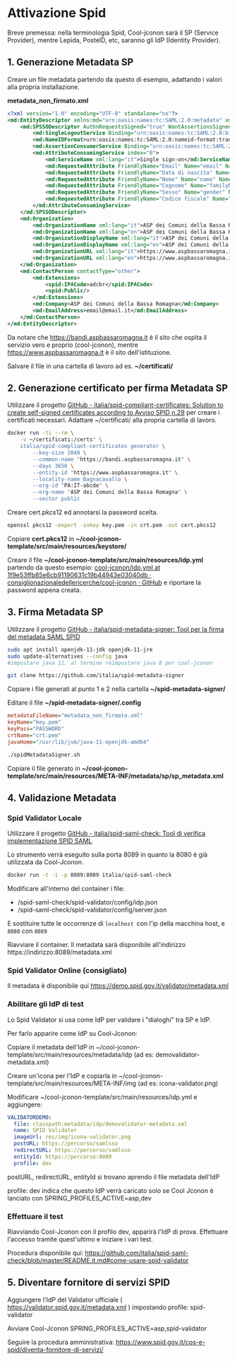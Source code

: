# Attivazione Spid

Breve premessa: nella terminologia Spid, Cool-jconon sarà il SP (Service Provider), mentre Lepida, PosteID, etc, saranno gli IdP (Identity Provider).

## 1. Generazione Metadata SP

Creare un file metadata partendo da questo di esempio, adattando i valori alla propria installazione.

**metadata_non_firmato.xml**

```xml
<?xml version="1.0" encoding="UTF-8" standalone="no"?>
<md:EntityDescriptor xmlns:md="urn:oasis:names:tc:SAML:2.0:metadata" xmlns="urn:oasis:names:tc:SAML:2.0:metadata" xmlns:ds="http://www.w3.org/2000/09/xmldsig#" xmlns:saml="urn:oasis:names:tc:SAML:2.0:assertion" xmlns:spid="https://spid.gov.it/saml-extensions" ID="ID_6ae80aed-3247-4647-bf5f-6f5294cbc2c7" entityID="https://www.aspbassaromagna.it">
	<md:SPSSODescriptor AuthnRequestsSigned="true" WantAssertionsSigned="true" protocolSupportEnumeration="urn:oasis:names:tc:SAML:2.0:protocol">
		<md:SingleLogoutService Binding="urn:oasis:names:tc:SAML:2.0:bindings:HTTP-POST" Location="https://bandi.aspbassaromagna.it/rest/security/logout"/>
		<md:NameIDFormat>urn:oasis:names:tc:SAML:2.0:nameid-format:transient</md:NameIDFormat>
		<md:AssertionConsumerService Binding="urn:oasis:names:tc:SAML:2.0:bindings:HTTP-POST" Location="https://bandi.aspbassaromagna.it/spid/send-response" index="0" isDefault="true"/>
		<md:AttributeConsumingService index="0">
			<md:ServiceName xml:lang="it">Single sign-on</md:ServiceName>
			<md:RequestedAttribute FriendlyName="Email" Name="email" NameFormat="urn:oasis:names:tc:SAML:2.0:attrname-format:basic"/>
			<md:RequestedAttribute FriendlyName="Data di nascita" Name="dateOfBirth" NameFormat="urn:oasis:names:tc:SAML:2.0:attrname-format:basic"/>
			<md:RequestedAttribute FriendlyName="Nome" Name="name" NameFormat="urn:oasis:names:tc:SAML:2.0:attrname-format:basic"/>
			<md:RequestedAttribute FriendlyName="Cognome" Name="familyName" NameFormat="urn:oasis:names:tc:SAML:2.0:attrname-format:basic"/>
			<md:RequestedAttribute FriendlyName="Sesso" Name="gender" NameFormat="urn:oasis:names:tc:SAML:2.0:attrname-format:basic"/>
			<md:RequestedAttribute FriendlyName="Codice fiscale" Name="fiscalNumber" NameFormat="urn:oasis:names:tc:SAML:2.0:attrname-format:basic"/>
		</md:AttributeConsumingService>
	</md:SPSSODescriptor>
	<md:Organization>
		<md:OrganizationName xml:lang="it">ASP dei Comuni della Bassa Romagna</md:OrganizationName>
		<md:OrganizationName xml:lang="en">ASP dei Comuni della Bassa Romagna</md:OrganizationName>
		<md:OrganizationDisplayName xml:lang="it">ASP dei Comuni della Bassa Romagna</md:OrganizationDisplayName>
		<md:OrganizationDisplayName xml:lang="en">ASP dei Comuni della Bassa Romagna</md:OrganizationDisplayName>
		<md:OrganizationURL xml:lang="it">https://www.aspbassaromagna.it</md:OrganizationURL>
		<md:OrganizationURL xml:lang="en">https://www.aspbassaromagna.it</md:OrganizationURL>
	</md:Organization>
	<md:ContactPerson contactType="other">
		<md:Extensions>
			<spid:IPACode>adcbr</spid:IPACode>
			<spid:Public/>
		</md:Extensions>
		<md:Company>ASP dei Comuni della Bassa Romagna</md:Company>
		<md:EmailAddress>email@email.it</md:EmailAddress>
	</md:ContactPerson>
</md:EntityDescriptor>
```

Da notare che https://bandi.aspbassaromagna.it è il sito che ospita il servizio vero e proprio (cool-jconon), mentre https://www.aspbassaromagna.it è il sito dell'istituzione.

Salvare il file in una cartella di lavoro ad es. **~/certificati/**

## 2. Generazione certificato per firma Metadata SP

Utilizzare il progetto [GitHub - italia/spid-compliant-certificates: Solution to create self-signed certificates according to Avviso SPID n.29](https://github.com/italia/spid-compliant-certificates) per creare i certificati necessari. Adattare ~/certificati/ alla propria cartella di lavoro.

```bash
docker run -ti --rm \
    -v ~/certificati:/certs" \
    italia/spid-compliant-certificates generator \
        --key-size 2048 \
        --common-name "https://bandi.aspbassaromagna.it" \
        --days 3650 \
        --entity-id "https://www.aspbassaromagna.it" \
        --locality-name Bagnacavallo \
        --org-id "PA:IT-abcde" \
        --org-name "ASP dei Comuni della Bassa Romagna" \
        --sector public
```

Creare cert.pkcs12 ed annotarsi la password scelta.

```bash
openssl pkcs12 -export -inkey key.pem -in crt.pem -out cert.pkcs12
```

Copiare **cert.pkcs12** in **~/cool-jconon-template/src/main/resources/keystore/**

Creare il file **~/cool-jconon-template/src/main/resources/idp.yml** partendo da questo esempio: [cool-jconon/idp.yml at 1f9e53ffb85e6cb91190631c19b44943e03040db · consiglionazionaledellericerche/cool-jconon · GitHub](https://github.com/consiglionazionaledellericerche/cool-jconon/blob/1f9e53ffb85e6cb91190631c19b44943e03040db/cool-jconon-spid/src/main/resources/idp.yml) e riportare la password appena creata.

## 3. Firma Metadata SP

Utilizzare il progetto [GitHub - italia/spid-metadata-signer: Tool per la firma del metadata SAML SPID](https://github.com/italia/spid-metadata-signer)

```bash
sudo apt install openjdk-11-jdk openjdk-11-jre 
sudo update-alternatives --config java
#impostare java 11, al termine reimpostare java 8 per cool-jconon

git clone https://github.com/italia/spid-metadata-signer
```

Copiare i file generati al punto 1 e 2 nella cartella **~/spid-metadata-signer/**

Editare il file **~/spid-metadata-signer/.config**

```ini
metadataFileName="metadata_non_firmato.xml"
keyName="key.pem"
keyPass="PASSWORD"
crtName="crt.pem"
javaHome="/usr/lib/jvm/java-11-openjdk-amd64"
```

```bash
./spidMetadataSigner.sh
```

Copiare il file generato in **~/cool-jconon-template/src/main/resources/META-INF/metadata/sp/sp_metadata.xml**



## 4. Validazione Metadata

### Spid Validator Locale

Utilizzare il progetto [GitHub - italia/spid-saml-check: Tool di verifica implementazione SPID SAML](https://github.com/italia/spid-saml-check)

Lo strumento verrà eseguito sulla porta 8089 in quanto la 8080 è già utilizzata da Cool-Jconon.

```bash
docker run -t -i -p 8089:8089 italia/spid-saml-check
```

Modificare all'interno del container i file:

- /spid-saml-check/spid-validator/config/idp.json
- /spid-saml-check/spid-validator/config/server.json

E sostituire tutte le occorrenze di `localhost `con l'ip della macchina host, e `8080` con `8089`

Riavviare il container. Il metadata sarà disponibile all'indirizzo https://indirizzo:8089/metadata.xml 

### Spid Validator Online (consigliato)

Il metadata è disponibile qui https://demo.spid.gov.it/validator/metadata.xml

### Abilitare gli IdP di test

Lo Spid Validator si usa come IdP per validare i "dialoghi" tra SP e IdP.

Per farlo apparire come IdP su Cool-Jconon:

Copiare il metadata dell'IdP in  ~/cool-jconon-template/src/main/resources/metadata/idp (ad es: demovalidator-metadata.xml)

Creare un'icona per l'IdP e copiarla in ~/cool-jconon-template/src/main/resources/META-INF/img (ad es: icona-validator.png)

Modificare ~/cool-jconon-template/src/main/resources/idp.yml e aggiungere:

```yaml
VALIDATORDEMO:
  file: classpath:metadata/idp/demovalidator-metadata.xml
  name: SPID Validator
  imageUrl: res/img/icona-validator.png
  postURL: https://percorso/samlsso
  redirectURL: https://percorso/samlsso
  entityId: https://percorso:8089
  profile: dev
```

postURL, redirectURL, entityId si trovano aprendo il file metadata dell'IdP

profile:  dev indica che questo IdP verrà caricato solo se Cool Jconon è lanciato con SPRING_PROFILES_ACTIVE=asp,dev

### Effettuare il test

Riavviando Cool-Jconon con il profilo dev, apparirà l'IdP di prova. Effettuare l'accesso tramite quest'ultimo e iniziare i vari test.

Procedura disponibile qui: https://github.com/italia/spid-saml-check/blob/master/README.it.md#come-usare-spid-validator

## 5. Diventare fornitore di servizi SPID

Aggiungere l'IdP del Validator ufficiale ( https://validator.spid.gov.it/metadata.xml ) impostando profile: spid-validator

Avviare Cool-Jconon SPRING_PROFILES_ACTIVE=asp,spid-validator

Seguire la procedura amministrativa: https://www.spid.gov.it/cos-e-spid/diventa-fornitore-di-servizi/
